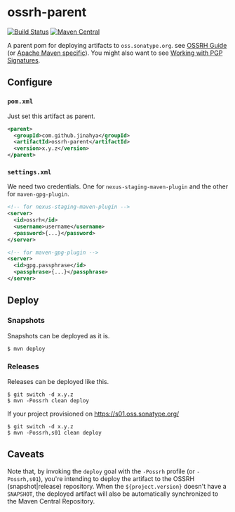 # ossrh-parent
[![Build Status](https://travis-ci.org/jinahya/ossrh-parent.svg)](https://travis-ci.org/jinahya/ossrh-parent)
[![Maven Central](https://img.shields.io/maven-central/v/com.github.jinahya/ossrh-parent.svg)](http://search.maven.org/#search%7Cga%7C1%7Cg%3A%22com.github.jinahya%22%20AND%20a%3A%22ossrh-parent%22)

A parent pom for deploying artifacts to `oss.sonatype.org`. see [OSSRH Guide](http://central.sonatype.org/pages/ossrh-guide.html) (or [Apache Maven specific](http://central.sonatype.org/pages/apache-maven.html)). You might also want to see [Working with PGP Signatures](http://central.sonatype.org/pages/working-with-pgp-signatures.html).

## Configure
### `pom.xml`
Just set this artifact as parent.
```xml
<parent>
  <groupId>com.github.jinahya</groupId>
  <artifactId>ossrh-parent</artifactId>
  <version>x.y.z</version>
</parent>
```
### `settings.xml`
We need two credentials. One for `nexus-staging-maven-plugin` and the other for `maven-gpg-plugin`.
```xml
<!-- for nexus-staging-maven-plugin -->
<server>
  <id>ossrh</id>
  <username>username</username>
  <password>{...}</password>
</server>

<!-- for maven-gpg-plugin -->
<server>
  <id>gpg.passphrase</id>
  <passphrase>{...}</passphrase>
</server>
```

## Deploy

### Snapshots

Snapshots can be deployed as it is.

```
$ mvn deploy
```

### Releases

Releases can be deployed like this.

```
$ git switch -d x.y.z
$ mvn -Possrh clean deploy
```

If your project provisioned on https://s01.oss.sonatype.org/

```shell
$ git switch -d x.y.z
$ mvn -Possrh,s01 clean deploy
```

## Caveats

Note that, by invoking the `deploy` goal with the `-Possrh` profile (or `-Possrh,s01`), you're intending to deploy the artifact to the OSSRH (snapshot|release) repository. When the `${project.version}` doesn't have a `SNAPSHOT`, the deployed artifact will also be automatically synchronized to the Maven Central Repository.
